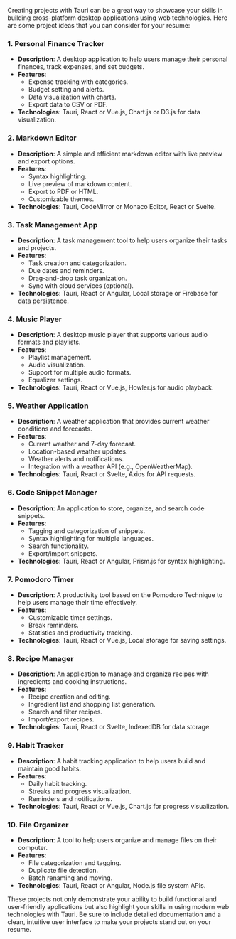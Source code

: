 
Creating projects with Tauri can be a great way to showcase your skills in building cross-platform desktop applications using web technologies. Here are some project ideas that you can consider for your resume:

### 1. **Personal Finance Tracker**

- **Description**: A desktop application to help users manage their personal finances, track expenses, and set budgets.
- **Features**:
  - Expense tracking with categories.
  - Budget setting and alerts.
  - Data visualization with charts.
  - Export data to CSV or PDF.
- **Technologies**: Tauri, React or Vue.js, Chart.js or D3.js for data visualization.

### 2. **Markdown Editor**

- **Description**: A simple and efficient markdown editor with live preview and export options.
- **Features**:
  - Syntax highlighting.
  - Live preview of markdown content.
  - Export to PDF or HTML.
  - Customizable themes.
- **Technologies**: Tauri, CodeMirror or Monaco Editor, React or Svelte.

### 3. **Task Management App**

- **Description**: A task management tool to help users organize their tasks and projects.
- **Features**:
  - Task creation and categorization.
  - Due dates and reminders.
  - Drag-and-drop task organization.
  - Sync with cloud services (optional).
- **Technologies**: Tauri, React or Angular, Local storage or Firebase for data persistence.

### 4. **Music Player**

- **Description**: A desktop music player that supports various audio formats and playlists.
- **Features**:
  - Playlist management.
  - Audio visualization.
  - Support for multiple audio formats.
  - Equalizer settings.
- **Technologies**: Tauri, React or Vue.js, Howler.js for audio playback.

### 5. **Weather Application**

- **Description**: A weather application that provides current weather conditions and forecasts.
- **Features**:
  - Current weather and 7-day forecast.
  - Location-based weather updates.
  - Weather alerts and notifications.
  - Integration with a weather API (e.g., OpenWeatherMap).
- **Technologies**: Tauri, React or Svelte, Axios for API requests.

### 6. **Code Snippet Manager**

- **Description**: An application to store, organize, and search code snippets.
- **Features**:
  - Tagging and categorization of snippets.
  - Syntax highlighting for multiple languages.
  - Search functionality.
  - Export/import snippets.
- **Technologies**: Tauri, React or Angular, Prism.js for syntax highlighting.

### 7. **Pomodoro Timer**

- **Description**: A productivity tool based on the Pomodoro Technique to help users manage their time effectively.
- **Features**:
  - Customizable timer settings.
  - Break reminders.
  - Statistics and productivity tracking.
- **Technologies**: Tauri, React or Vue.js, Local storage for saving settings.

### 8. **Recipe Manager**

- **Description**: An application to manage and organize recipes with ingredients and cooking instructions.
- **Features**:
  - Recipe creation and editing.
  - Ingredient list and shopping list generation.
  - Search and filter recipes.
  - Import/export recipes.
- **Technologies**: Tauri, React or Svelte, IndexedDB for data storage.

### 9. **Habit Tracker**

- **Description**: A habit tracking application to help users build and maintain good habits.
- **Features**:
  - Daily habit tracking.
  - Streaks and progress visualization.
  - Reminders and notifications.
- **Technologies**: Tauri, React or Vue.js, Chart.js for progress visualization.

### 10. **File Organizer**

- **Description**: A tool to help users organize and manage files on their computer.
- **Features**:
  - File categorization and tagging.
  - Duplicate file detection.
  - Batch renaming and moving.
- **Technologies**: Tauri, React or Angular, Node.js file system APIs.

These projects not only demonstrate your ability to build functional and user-friendly applications but also highlight your skills in using modern web technologies with Tauri. Be sure to include detailed documentation and a clean, intuitive user interface to make your projects stand out on your resume.
